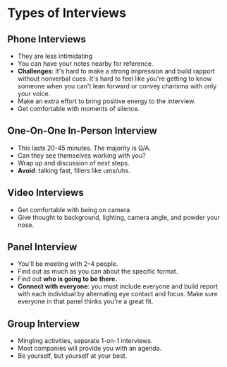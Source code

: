 # Types of Interviews

## Phone Interviews

* They are less intimidating
* You can have your notes nearby for reference.
* **Challenges**: It's hard to make a strong impression and build rapport without nonverbal cues. It's hard to feel like you're getting to know someone when you can't lean forward or convey charisma with only your voice.
* Make an extra effort to bring positive energy to the interview.
* Get comfortable with moments of silence.

## One-On-One In-Person Interview

* This lasts 20-45 minutes. The majority is Q/A.
* Can they see themselves working with you?
* Wrap up and discussion of next steps.
* **Avoid**: talking fast, fillers like ums/uhs.

## Video Interviews

* Get comfortable with being on camera.
* Give thought to background, lighting, camera angle, and powder your nose.

## Panel Interview

* You'll be meeting with 2-4 people.
* Find out as much as you can about the specific format.
* Find out **who is going to be there.**
* **Connect with everyone**: you must include everyone and build report with each individual by alternating eye contact and focus. Make sure everyone in that panel thinks you're a great fit.

## Group Interview

* Mingling activities, separate 1-on-1 interviews.
* Most companies will provide you with an agenda.
* Be yourself, but yourself at your best.

